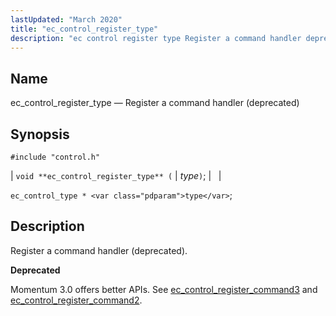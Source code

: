```yaml
---
lastUpdated: "March 2020"
title: "ec_control_register_type"
description: "ec control register type Register a command handler deprecated void ec control register type type ec control type type Register a command handler deprecated Momentum 3 0 offers better AP Is See ec control register command 3 and ec control register command 2..."
---
```


<a name="apis.ec_control_register_type"></a> 
## Name

ec_control_register_type — Register a command handler (deprecated)

## Synopsis

`#include "control.h"`

| `void **ec_control_register_type** (` | <var class="pdparam">type</var>`)`; |   |

`ec_control_type * <var class="pdparam">type</var>`;<a name="idp49296000"></a> 
## Description

Register a command handler (deprecated).

**<a name="idp49297216"></a> Deprecated**

Momentum 3.0 offers better APIs. See [ec_control_register_command3](/momentum/3/3-api/apis-ec-control-register-command-3) and [ec_control_register_command2](/momentum/3/3-api/apis-ec-control-register-command-2).
